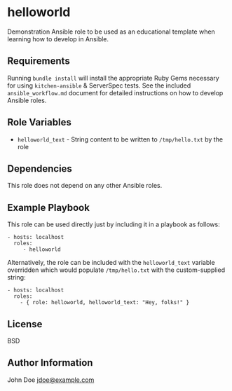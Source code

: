helloworld
==========

Demonstration Ansible role to be used as an educational template when learning how to develop in Ansible.

Requirements
------------

Running `bundle install` will install the appropriate Ruby Gems necessary for using `kitchen-ansible` & ServerSpec tests.  See the included `ansible_workflow.md` document for detailed instructions on how to develop Ansible roles.

Role Variables
--------------

  * `helloworld_text` - String content to be written to `/tmp/hello.txt` by the role

Dependencies
------------

This role does not depend on any other Ansible roles.

Example Playbook
----------------

This role can be used directly just by including it in a playbook as follows:

    - hosts: localhost
      roles:
         - helloworld

Alternatively, the role can be included with the `helloworld_text` variable overridden which would populate `/tmp/hello.txt` with the custom-supplied string:

    - hosts: localhost
      roles:
        - { role: helloworld, helloworld_text: "Hey, folks!" }

License
-------

BSD

Author Information
------------------

John Doe <jdoe@example.com>
